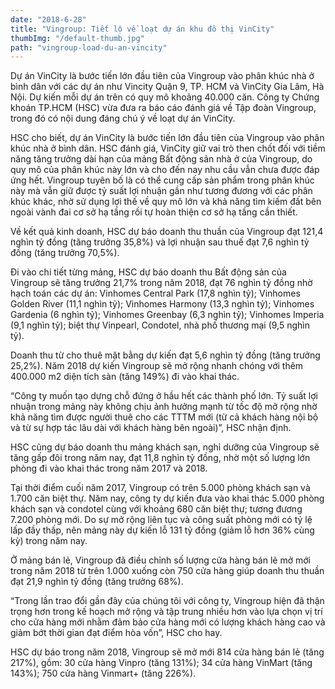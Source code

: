 ```yaml
---
date: "2018-6-28"
title: "Vingroup: Tiết lộ về loạt dự án khu đô thị VinCity"
thumbImg: "/default-thumb.jpg"
path: "vingroup-load-du-an-vincity"
---
```

Dự án VinCity là bước tiến lớn đầu tiên của Vingroup vào phân khúc nhà ở bình dân với các dự án như Vincity Quận 9, TP. HCM và VinCity Gia Lâm, Hà Nội. Dự kiến mỗi dự án trên có quy mô khoảng 40.000 căn.
Công ty Chứng khoán TP.HCM (HSC) vừa đưa ra báo cáo đánh giá về Tập đoàn Vingroup, trong đó có nội dung đáng chú ý về loạt dự án VinCity.

HSC cho biết, dự án VinCity là bước tiến lớn đầu tiên của Vingroup vào phân khúc nhà ở bình dân. HSC đánh giá, VinCity giữ vai trò then chốt đối với tiềm năng tăng trưởng dài hạn của mảng Bất động sản nhà ở của Vingroup, do quy mô của phân khúc này lớn và cho đến nay nhu cầu vẫn chưa được đáp ứng hết.
Vingroup tuyên bố là có thể cung cấp sản phẩm trong phân khúc này mà vẫn giữ được tỷ suất lợi nhuận gần như tương đương với các phân khúc khác, nhờ sử dụng lợi thế về quy mô lớn và khả năng tìm kiếm đất bên ngoài vành đai cơ sở hạ tầng rồi tự hoàn thiện cơ sở hạ tầng cần thiết.

Về kết quả kinh doanh, HSC dự báo doanh thu thuần của Vingroup đạt 121,4 nghìn tỷ đồng (tăng trưởng 35,8%) và lợi nhuận sau thuế đạt 7,6 nghìn tỷ đồng (tăng trưởng 70,5%).

Đi vào chi tiết từng mảng, HSC dự báo doanh thu Bất động sản của Vingroup sẽ tăng trưởng 21,7% trong năm 2018, đạt 76 nghìn tỷ đồng nhờ hạch toán các dự án: Vinhomes Central Park (17,8 nghìn tỷ); Vinhomes Golden River (11,1 nghìn tỷ); Vinhomes Harmony (13,3 nghìn tỷ); Vinhomes Gardenia (6 nghìn tỷ); Vinhomes Greenbay (6,3 nghìn tỷ); Vinhomes Imperia (9,1 nghìn tỷ); biệt thự Vinpearl, Condotel, nhà phố thương mại (9,5 nghìn tỷ).

Doanh thu từ cho thuê mặt bằng dự kiến đạt 5,6 nghìn tỷ đồng (tăng trưởng 25,2%). Năm 2018 dự kiến Vingroup sẽ mở rộng nhanh chóng với thêm 400.000 m2 diện tích sàn (tăng 149%) đi vào khai thác.

“Công ty muốn tạo dựng chỗ đứng ở hầu hết các thành phố lớn. Tỷ suất lợi nhuận trong mảng này không chịu ảnh hưởng mạnh từ tốc độ mở rộng nhờ khả năng tìm được người thuê cho các TTTM mới (từ cả khách hàng nội bộ và từ sự hợp tác lâu dài với khách hàng bên ngoài)”, HSC nhận định.

HSC cũng dự báo doanh thu mảng khách sạn, nghỉ dưỡng của Vingroup sẽ tăng gấp đôi trong năm nay, đạt 11,8 nghìn tỷ đồng, nhờ một số lượng lớn phòng đi vào khai thác trong năm 2017 và 2018.

Tại thời điểm cuối năm 2017, Vingroup có trên 5.000 phòng khách sạn và 1.700 căn biệt thự. Năm nay, công ty dự kiến đưa vào khai thác 5.000 phòng khách sạn và condotel cùng với khoảng 680 căn biệt thự; tương đương 7.200 phòng mới. Do sự mở rộng liên tục và công suất phòng mới có tỷ lệ lấp đầy thấp, nên mảng này dự kiến lỗ 131 tỷ đồng (giảm lỗ hơn 36% cùng kỳ) trong năm nay.

Ở mảng bán lẻ, Vingroup đã điều chỉnh số lượng cửa hàng bán lẻ mở mới trong năm 2018 từ trên 1.000 xuống còn 750 cửa hàng giúp doanh thu thuần đạt 21,9 nghìn tỷ đồng (tăng trưởng 68%).

“Trong lần trao đổi gần đây của chúng tôi với công ty, Vingroup hiện đã thận trọng hơn trong kế hoạch mở rộng và tập trung nhiều hơn vào lựa chọn vị trí cho cửa hàng mới nhằm đảm bảo cửa hàng mới có lượng khách hàng cao và giảm bớt thời gian đạt điểm hòa vốn”, HSC cho hay.

HSC dự báo trong năm 2018, Vingroup sẽ mở mới 814 cửa hàng bán lẻ (tăng 217%), gồm: 30 cửa hàng Vinpro (tăng 131%); 34 cửa hàng VinMart (tăng 143%); 750 cửa hàng Vinmart+ (tăng 226%).